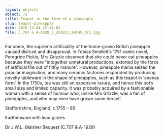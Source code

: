 ```yaml
---
layout: objects
object: 72
title: Teapot in the form of a pineapple
slug: teapot-pineapple
date: 2019-12-04 22:41:02
file: C.707 & A-1928_3_201811_amt49_dc1.jpg
---
```

For some, the supreme artificiality of the home-grown British pineapple caused distrust and disapproval. In Tobias Smollett’s 1751 comic novel, Peregrine Pickle, Mrs Grizzle observed that she could never eat pineapples because they were “altogether unnatural productions, extorted by the force of artificial fire out of filthy manure”. However, pineapple  mania seized the popular imagination, and many  ceramic factories responded by producing novelty tableware in the shape of pineapples, such as this teapot in ‘ananas form’. In the 1750s, tea was still an expensive luxury, and hence this pot’s small size and limited capacity. It was probably acquired by a fashionable woman with a sense of humour who, unlike Mrs Grizzle, was a fan of pineapples, and who may even have grown some herself.  

Staffordshire, England, c.1755 – 66

Earthenware with lead glazes  

Dr J.W.L. Glaisher Bequest (C.707 &amp; A-1928)
